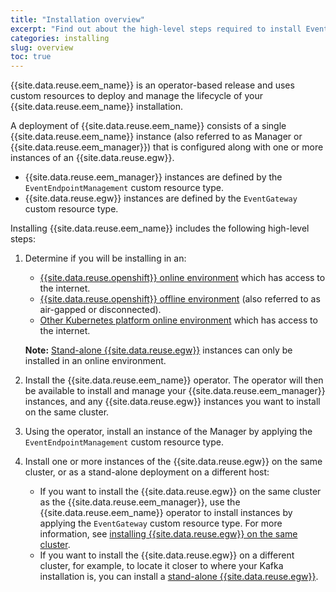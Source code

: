 ```yaml
---
title: "Installation overview"
excerpt: "Find out about the high-level steps required to install Event Endpoint Management."
categories: installing
slug: overview
toc: true
---
```


{{site.data.reuse.eem_name}} is an operator-based release and uses custom resources to deploy and manage the lifecycle of your {{site.data.reuse.eem_name}} installation. 

A deployment of {{site.data.reuse.eem_name}} consists of a single {{site.data.reuse.eem_name}} instance (also referred to as Manager or {{site.data.reuse.eem_manager}}) that is configured along with one or more instances of an {{site.data.reuse.egw}}.

<!-- Custom resources are presented as YAML configuration documents. -->

- {{site.data.reuse.eem_manager}} instances are defined by the `EventEndpointManagement` custom resource type. 
- {{site.data.reuse.egw}} instances are defined by the `EventGateway` custom resource type.

Installing {{site.data.reuse.eem_name}} includes the following high-level steps:

1. Determine if you will be installing in an:

   - [{{site.data.reuse.openshift}} online environment](../installing/) which has access to the internet.
   - [{{site.data.reuse.openshift}} offline environment](../offline/) (also referred to as air-gapped or disconnected).
   - [Other Kubernetes platform online environment](../installing-on-kubernetes/) which has access to the internet.

   **Note:** [Stand-alone {{site.data.reuse.egw}}](../standalone-gateways) instances can only be installed in an online environment.

2. Install the {{site.data.reuse.eem_name}} operator. The operator will then be available to install and manage your {{site.data.reuse.eem_manager}} instances, and any {{site.data.reuse.egw}} instances you want to install on the same cluster.
3. Using the operator, install an instance of the Manager by applying the `EventEndpointManagement` custom resource type.
4. Install one or more instances of the {{site.data.reuse.egw}} on the same cluster, or as a stand-alone deployment on a different host:
   - If you want to install the {{site.data.reuse.egw}} on the same cluster as the {{site.data.reuse.eem_manager}}, use the {{site.data.reuse.eem_name}} operator to install instances by applying the `EventGateway` custom resource type. For more information, see [installing {{site.data.reuse.egw}} on the same cluster](../deploy-gateways/).
   - If you want to install the {{site.data.reuse.egw}} on a different cluster, for example, to locate it closer to where your Kafka installation is, you can install a [stand-alone {{site.data.reuse.egw}}](../standalone-gateways/).

